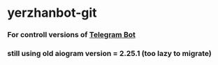 # yerzhanbot-git

### For controll versions of <a target="_blank" href="https://t.me/yerzhanakh_bot">Telegram Bot</a>

### still using old aiogram **version** = 2.25.1 (too lazy to migrate)
